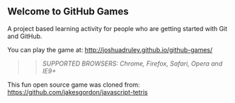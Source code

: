 ## Welcome to GitHub Games

A project based learning activity for people who are getting started with Git and GitHub.

You can play the game at: http://joshuadruley.github.io/github-games/

>> _*SUPPORTED BROWSERS*: Chrome, Firefox, Safari, Opera and IE9+_

This fun open source game was cloned from: https://github.com/jakesgordon/javascript-tetris
